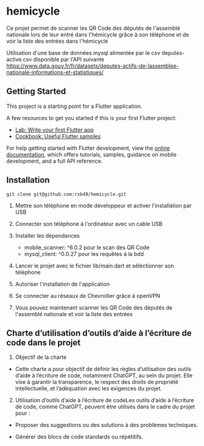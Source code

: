 # hemicycle

Ce projet permet de scanner les QR Code des députés de l'assemblé nationale lors de leur entré dans l'hémicycle grâce à son téléphone et de voir la liste des entrées dans l'hémicycle

Utilisation d'une base de données mysql alimentée par le csv deputes-active.csv disponible par l'API suivante https://www.data.gouv.fr/fr/datasets/deputes-actifs-de-lassemblee-nationale-informations-et-statistiques/


## Getting Started

This project is a starting point for a Flutter application.

A few resources to get you started if this is your first Flutter project:

- [Lab: Write your first Flutter app](https://docs.flutter.dev/get-started/codelab)
- [Cookbook: Useful Flutter samples](https://docs.flutter.dev/cookbook)

For help getting started with Flutter development, view the
[online documentation](https://docs.flutter.dev/), which offers tutorials,
samples, guidance on mobile development, and a full API reference.


## Installation

`git clone git@github.com:rxb49/hemicycle.git`

1. Mettre son téléphone en mode développeur et activer l'installation par USB

2. Connecter son téléphone à l'ordinateur avec un cable USB

3. Installer les dépendances 
    * mobile_scanner: ^6.0.2 pour le scan des QR Code
    * mysql_client: ^0.0.27 pour les requêtes à la bdd

4. Lancer le projet avec le fichier lib/main.dart et séléctionner son téléphone

5. Autoriser l'installation de l'application

6. Se connecter au réseaux de Chevrollier grâce à openVPN

7. Vous pouvez maintenant scanner les QR Code des députés de l'assemblé nationale et voir la liste des entrées

## Charte d’utilisation d’outils d’aide à l’écriture de code dans le projet

1. Objectif de la charte

- Cette charte a pour objectif de définir les règles d’utilisation des outils d’aide à l’écriture de code, notamment ChatGPT, au sein du projet. Elle vise à garantir la transparence, le respect des droits de propriété intellectuelle, et l’adéquation avec les exigences     du projet.

2. Utilisation d’outils d’aide à l’écriture de codeLes outils d’aide à l’écriture de code, comme ChatGPT, peuvent être utilisés dans le cadre du projet pour :
   
- Proposer des suggestions ou des solutions à des problèmes techniques.
  
- Générer des blocs de code standards ou répétitifs.
